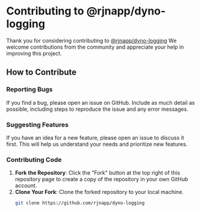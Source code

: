# Contributing to @rjnapp/dyno-logging

Thank you for considering contributing to [@rjnapp/dyno-logging](https://github.com/rjnapp/dyno-logging) We welcome contributions from the community and appreciate your help in improving this project.

## How to Contribute

### Reporting Bugs

If you find a bug, please open an issue on GitHub. Include as much detail as possible, including steps to reproduce the issue and any error messages.

### Suggesting Features

If you have an idea for a new feature, please open an issue to discuss it first. This will help us understand your needs and prioritize new features.

### Contributing Code

1. **Fork the Repository**: Click the "Fork" button at the top right of this repository page to create a copy of the repository in your own GitHub account.
2. **Clone Your Fork**: Clone the forked repository to your local machine.
   ```bash
   git clone https://github.com/rjnapp/dyno-logging
   ```
